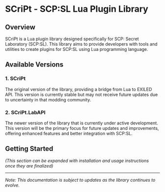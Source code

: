 ﻿# SCriPt - SCP:SL Lua Plugin Library

## Overview
SCriPt is a Lua plugin library designed specifically for SCP: Secret Laboratory (SCP:SL). This library aims to provide developers with tools and utilities to create plugins for SCP:SL using Lua programming language.

## Available Versions

### 1. SCriPt
The original version of the library, providing a bridge from Lua to EXILED API. This version is currently stable but may not receive future updates due to uncertainty in that modding community.

### 2. SCriPt.LabAPI
The newer version of the library that is currently under active development. This version will be the primary focus for future updates and improvements, offering enhanced features and better integration with SCP:SL.



## Getting Started
*(This section can be expanded with installation and usage instructions once they are finalized)*

---
*Note: This documentation is subject to updates as the library continues to evolve.*